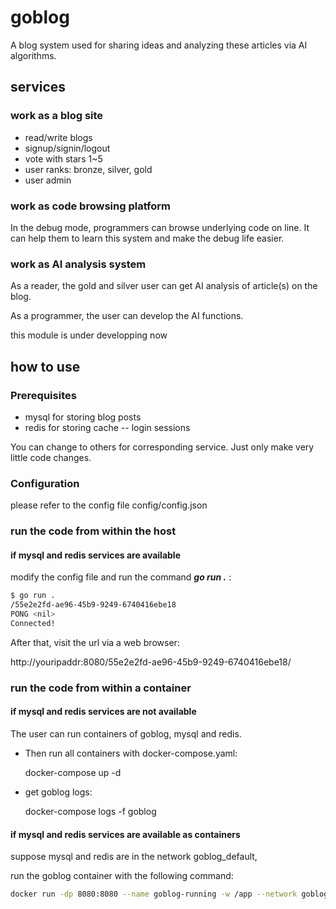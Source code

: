 # goblog

A blog system used for sharing ideas and analyzing
these articles via AI algorithms.

## services

### work as a blog site

* read/write blogs
* signup/signin/logout
* vote with stars 1~5
* user ranks: bronze, silver, gold
* user admin

### work as code browsing platform

In the debug mode, programmers can browse underlying code on line.
It can help them to learn this system and make the debug life easier.

### work as AI analysis system

As a reader, the gold and silver user can
get AI analysis of article(s) on the blog.

As a programmer, the user can develop the AI functions.

this module is under developping now

## how to use

### Prerequisites

* mysql for storing blog posts
* redis for storing cache -- login sessions

You can change to others for corresponding service. Just only make very little code changes.

### Configuration

please refer to the config file config/config.json

### run the code from within the host

#### if mysql and redis services are available

modify the config file and run the command ***go run .*** :

```bash
$ go run .
/55e2e2fd-ae96-45b9-9249-6740416ebe18
PONG <nil>
Connected!

```

After that, visit the url via a web browser:

http://youripaddr:8080/55e2e2fd-ae96-45b9-9249-6740416ebe18/

### run the code from within a container

#### if mysql and redis services are not available

The user can run containers of goblog, mysql and redis.

* Then run all containers with docker-compose.yaml:

    docker-compose up -d

* get goblog logs:

    docker-compose logs -f goblog

#### if mysql and redis services are available as containers

suppose mysql and redis are in the network goblog\_default,

run the goblog container with the following command:

```bash
docker run -dp 8080:8080 --name goblog-running -w /app --network goblog_default hzget/goblog:latest sh -c "/app/goblog"
```

